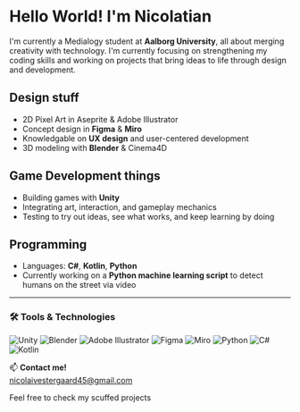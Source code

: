 # Hello World! I'm Nicolatian

I'm currently a Medialogy student at **Aalborg University**, all about merging creativity with technology. I'm currently focusing on strengthening my coding skills and working on projects that bring ideas to life through design and development.

## Design stuff
- 2D Pixel Art in Aseprite & Adobe Illustrator
- Concept design in **Figma** & **Miro**
- Knowledgable on **UX design** and user-centered development
- 3D modeling with **Blender** & Cinema4D

## Game Development things
- Building games with **Unity**
- Integrating art, interaction, and gameplay mechanics
- Testing to try out ideas, see what works, and keep learning by doing

## Programming
- Languages: **C#**, **Kotlin**, **Python**
- Currently working on a **Python machine learning script** to detect humans on the street via video

---
### 🛠️ Tools & Technologies

![Unity](https://img.shields.io/badge/Unity-100000?style=for-the-badge&logo=unity&logoColor=white)
![Blender](https://img.shields.io/badge/Blender-F5792A?style=for-the-badge&logo=blender&logoColor=white)
![Adobe Illustrator](https://img.shields.io/badge/Illustrator-FF9A00?style=for-the-badge&logo=adobeillustrator&logoColor=white)
![Figma](https://img.shields.io/badge/Figma-F24E1E?style=for-the-badge&logo=figma&logoColor=white)
![Miro](https://img.shields.io/badge/Miro-050038?style=for-the-badge&logo=miro&logoColor=white)
![Python](https://img.shields.io/badge/Python-3776AB?style=for-the-badge&logo=python&logoColor=white)
![C#](https://img.shields.io/badge/C%23-239120?style=for-the-badge&logo=csharp&logoColor=white)
![Kotlin](https://img.shields.io/badge/Kotlin-7F52FF?style=for-the-badge&logo=kotlin&logoColor=white)

📫 **Contact me!**  
nicolaivestergaard45@gmail.com

Feel free to check my scuffed projects
